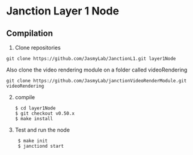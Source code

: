 # Janction Layer 1 Node

## Compilation

1) Clone repositories

```
git clone https://github.com/JasmyLab/JanctionL1.git layer1Node
```

Also clone the video rendering module on a folder called videoRendering

```
git clone https://github.com/JasmyLab/janctionVideoRenderModule.git videoRendering
```

2) compile
   ```
   $ cd layer1Node
   $ git checkout v0.50.x
   $ make install
   ```

3) Test and run the node
   
   ```
    $ make init
    $ janctiond start
   ```


